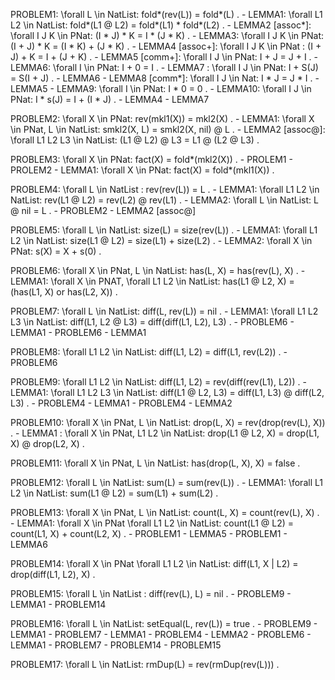 PROBLEM1: \forall L \in NatList: fold*(rev(L)) = fold*(L) .
    - LEMMA1: \forall L1 L2 \in NatList: fold*(L1 @ L2) = fold*(L1) * fold*(L2) .
        - LEMMA2 [assoc*]: \forall I J K \in PNat: (I * J) * K = I * (J * K) .
            - LEMMA3: \forall I J K \in PNat: (I + J) * K = (I * K) + (J * K) .
                - LEMMA4 [assoc+]: \forall I J K \in PNat : (I + J) + K = I + (J + K) .
                - LEMMA5 [comm+]: \forall I J \in PNat: I + J = J + I .
                    - LEMMA6: \forall I \in PNat: I + 0 = I .
                    - LEMMA7 : \forall I J \in PNat: I + S(J) = S(I + J) .
                        - LEMMA6
    - LEMMA8 [comm*]: \forall I J \in Nat: I * J = J * I .
        - LEMMA5
        - LEMMA9: \forall I \in PNat: I * 0 = 0 .
        - LEMMA10: \forall I J \in PNat: I * s(J) = I + (I * J) .
            - LEMMA4
            - LEMMA7

PROBLEM2: \forall X \in PNat: rev(mkl1(X)) = mkl2(X) .
    - LEMMA1: \forall X \in PNat, L \in NatList: smkl2(X, L) = smkl2(X, nil) @ L .
        - LEMMA2 [assoc@]: \forall L1 L2 L3 \in NatList: (L1 @ L2) @ L3 = L1 @ (L2 @ L3) . 

PROBLEM3: \forall X \in PNat: fact(X) = fold*(mkl2(X)) .
    - PROLEM1
    - PROLEM2
    - LEMMA1: \forall X \in PNat: fact(X) = fold*(mkl1(X)) .

PROBLEM4: \forall L \in NatList : rev(rev(L)) = L .
    - LEMMA1: \forall L1 L2 \in NatList: rev(L1 @ L2) = rev(L2) @ rev(L1) .
        - LEMMA2: \forall L \in NatList: L @ nil = L .
        - PROBLEM2 - LEMMA2 [assoc@]

PROBLEM5: \forall L \in NatList: size(L) = size(rev(L)) .
    - LEMMA1: \forall L1 L2 \in NatList: size(L1 @ L2) = size(L1) + size(L2) .
    - LEMMA2: \forall X \in PNat: s(X) = X + s(0) .

PROBLEM6: \forall X \in PNat, L \in NatList: has(L, X) = has(rev(L), X) .
    - LEMMA1: \forall X \in PNAT, \forall L1 L2 \in NatList: has(L1 @ L2, X) = (has(L1, X) or has(L2, X)) .

PROBLEM7: \forall L \in NatList: diff(L, rev(L)) = nil .
    - LEMMA1: \forall L1 L2 L3 \in NatList: diff(L1, L2 @ L3) = diff(diff(L1, L2), L3) .
        - PROBLEM6 - LEMMA1
    - PROBLEM6 - LEMMA1 

PROBLEM8: \forall L1 L2 \in NatList: diff(L1, L2) = diff(L1, rev(L2)) .
    - PROBLEM6

PROBLEM9: \forall L1 L2 \in NatList: diff(L1, L2) = rev(diff(rev(L1), L2)) .
    - LEMMA1: \forall L1 L2 L3 \in NatList: diff(L1 @ L2, L3) = diff(L1, L3) @ diff(L2, L3) .
    - PROBLEM4 - LEMMA1
    - PROBLEM4 - LEMMA2

PROBLEM10: \forall X \in PNat, L \in NatList: drop(L, X) = rev(drop(rev(L), X)) .
    - LEMMA1 : \forall X \in PNat, L1 L2 \in NatList: drop(L1 @ L2, X) = drop(L1, X) @ drop(L2, X) .

PROBLEM11: \forall X \in PNat, L \in NatList: has(drop(L, X), X) = false .

PROBLEM12: \forall L \in NatList: sum(L) = sum(rev(L)) .
    - LEMMA1: \forall L1 L2 \in NatList: sum(L1 @ L2) = sum(L1) + sum(L2) .

PROBLEM13: \forall X \in PNat, L \in NatList: count(L, X) = count(rev(L), X) .
    - LEMMA1: \forall X \in PNat \forall L1 L2 \in NatList: count(L1 @ L2) = count(L1, X) + count(L2, X) .
    - PROBLEM1 - LEMMA5
    - PROBLEM1 - LEMMA6

PROBLEM14: \forall X \in PNat \forall L1 L2 \in NatList: diff(L1, X | L2) = drop(diff(L1, L2), X) .

PROBLEM15: \forall L \in NatList : diff(rev(L), L) = nil .
    - PROBLEM9 - LEMMA1
    - PROBLEM14

PROBLEM16: \forall L \in NatList: setEqual(L, rev(L)) = true .
    - PROBLEM9 - LEMMA1
    - PROBLEM7 - LEMMA1
    - PROBLEM4 - LEMMA2
    - PROBLEM6 - LEMMA1
    - PROBLEM7
    - PROBLEM14
    - PROBLEM15

PROBLEM17: \forall L \in NatList: rmDup(L) = rev(rmDup(rev(L))) .